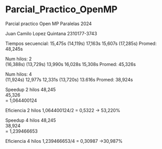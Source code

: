 # Parcial_Practico_OpenMP
Parcial practico Open MP Paralelas 2024

Juan Camilo Lopez Quintana 2310177-3743

Tiempos secuencial:
15,475s 
(14,119s) 
17,163s 
15,607s 
(17,285s) 
Promed: 48,245s


Num hilos: 2	
(16,388s) 
(13,729s) 
13,990s 
16,028s 
15,308s 
Promed: 45,326s


Num hilos: 4	
(11,924s) 
12,977s 
12,331s 
(13,720s) 
13.616s 
Promed: 38,924s


Speedup 2 hilos
48,245	
45,326	
= 1,064400124

Eficiencia 2 hilos
1,064400124/2 = 0,5322
-> 53,220%


Speedup 4 hilos	
48,245	
38,924	
= 1,239466653

Eficiencia 4 hilos
1,239466653/4 = 0,30987
->30,987%


